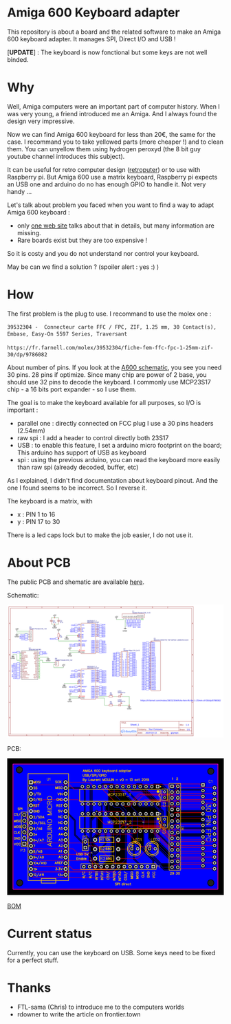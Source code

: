 # Amiga 600 Keyboard adapter

This repository is about a board and the related software to make an 
Amiga 600 keyboard adapter. It manages SPI, Direct I/O and USB !

[**UPDATE**] : The keyboard is now fonctional but some keys are not well binded.
# Why

Well, Amiga computers were an important part of computer history. When I was very young, a friend introduced me an Amiga. And I always found the design very impressive.

Now we can find Amiga 600 keyboard for less than 20€, the same for the case. I recommand you to take yellowed parts (more cheaper !) and to clean them. You can unyellow them using hydrogen peroxyd (the 8 bit guy youtube channel introduces this subject).

It can be useful for retro computer design ([retroputer](https://github.com/laulin/retroputer)) or to use with Raspberry pi. But Amiga 600 use a matrix keyboard, Raspberry pi expects an USB one and arduino do no has enough GPIO to handle it. Not very handy ...

Let's talk about problem you faced when you want to find a way to adapt Amiga 600 keyboard :
- only [one web site](https://frontier.town/2014/04/reverse-engineering-amiga-600-keyboard/) talks about that in details, but many information are missing.
- Rare boards exist but they are too expensive !

So it is costy and you do not understand nor control your keyboard.

May be can we find a solution ? (spoiler alert : yes :) )

# How

The first problem is the plug to use. I recommand to use the molex one :

```
39532304 -  Connecteur carte FFC / FPC, ZIF, 1.25 mm, 30 Contact(s), Embase, Easy-On 5597 Series, Traversant 

https://fr.farnell.com/molex/39532304/fiche-fem-ffc-fpc-1-25mm-zif-30/dp/9786082
```

About number of pins. If you look at the [A600 schematic](documentation/A600_R1.5.pdf), you see you need 30 pins. 28 pins if optimize. Since many chip are power of 2 base, you should use 32 pins to decode the keyboard. I commonly use MCP23S17 chip - a 16 bits port expander - so I use them.

The goal is to make the keyboard available for all purposes, so I/O is important :

- parallel one : directly connected on FCC plug I use a 30 pins headers (2.54mm)
- raw spi : I add a header to control directly both 23S17
- USB : to enable this feature, I set a arduino micro footprint on the board; This arduino has support of USB as keyboard
- spi : using the previous arduino, you can read the keyboard more easily than raw spi (already decoded, buffer, etc)

As I explained, I didn't find documentation about keyboard pinout. And the one I found seems to be incorrect. So I reverse it.

The keyboard is a matrix, with 
* x : PIN 1 to 16
* y : PIN 17 to 30

There is a led caps lock but to make the job easier, I do not use it.


# About PCB

The public PCB and shematic are available [here](https://easyeda.com/gignops/amiga600_keyboard_adapter).

Schematic:

![schematic](documentation/schematic.png)

PCB:

![pcb](documentation/pcb.png)

[BOM](documentation/bom.csv)

# Current status

Currently, you can use the keyboard on USB. Some keys need to be fixed for a perfect stuff.

# Thanks

* FTL-sama (Chris) to introduce me to the computers worlds
* rdowner to write the article on frontier.town
